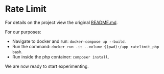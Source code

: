 # Rate Limit

For details on the project view the original [README.md](https://github.com/nikolaposa/rate-limit).

For our purposes:
- Navigate to docker and run: `docker-compose up --build`.
- Run the command: `docker run -it --volume $(pwd):/app ratelimit_php bash`.
- Run inside the php container: `composer install`.

We are now ready to start experimenting.